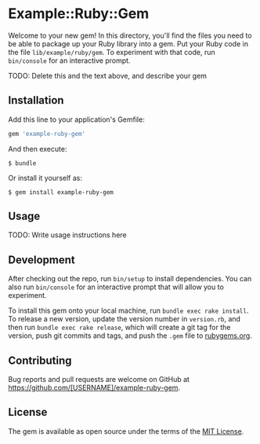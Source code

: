 # Example::Ruby::Gem

Welcome to your new gem! In this directory, you'll find the files you need to be able to package up your Ruby library into a gem. Put your Ruby code in the file `lib/example/ruby/gem`. To experiment with that code, run `bin/console` for an interactive prompt.

TODO: Delete this and the text above, and describe your gem

## Installation

Add this line to your application's Gemfile:

```ruby
gem 'example-ruby-gem'
```

And then execute:

    $ bundle

Or install it yourself as:

    $ gem install example-ruby-gem

## Usage

TODO: Write usage instructions here

## Development

After checking out the repo, run `bin/setup` to install dependencies. You can also run `bin/console` for an interactive prompt that will allow you to experiment.

To install this gem onto your local machine, run `bundle exec rake install`. To release a new version, update the version number in `version.rb`, and then run `bundle exec rake release`, which will create a git tag for the version, push git commits and tags, and push the `.gem` file to [rubygems.org](https://rubygems.org).

## Contributing

Bug reports and pull requests are welcome on GitHub at https://github.com/[USERNAME]/example-ruby-gem.


## License

The gem is available as open source under the terms of the [MIT License](http://opensource.org/licenses/MIT).

